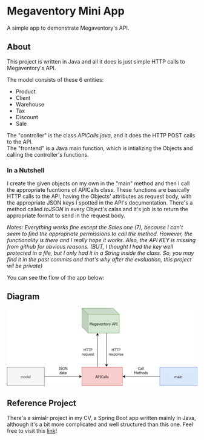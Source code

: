 # Megaventory Mini App

A simple app to demonstrate Megaventory's API.

## About
This project is written in Java and all it does is just simple HTTP calls to Megaventory's API.  

The model consists of these 6 entities: 
* Product  
* Client  
* Warehouse  
* Tax  
* Discount  
* Sale

The "controller" is the class *APICalls.java*, and it does the HTTP POST calls to the API.  
The "frontend" is a Java main function, which is intializing the Objects and calling the controller's functions.

### In a Nutshell
I create the given objects on my own in the "main" method and then I call the appropriate fucntions of APICalls class. These functions are basically HTTP calls to the API, having the Objects' attributes as request body, with the appropriate JSON keys I spotted in the API's documentation. 
There's a method called *toJSON* in every Object's calss and it's job is to return the appropriate format to send in the request body.  

*Notes: Everything works fine except the Sales one (7), because I can't seem to find the appropriate permissions to call the method. However, the functionality is there and I really hope it works. Also, the API KEY is missing from github for obvious reasons. (BUT, I thought I had the key well protected in a file, but I only had it in a String inside the class. So, you may find it in the past commits and that's why after the evaluation, this project wil be private)*

You can see the flow of the app below: 

## Diagram

![Flow](Diagrams/Flow.png)

## Reference Project

There'a a simialr project in my CV, a Spring Boot app written mainly in Java, although it's a bit more complicated and well structured than this one. Feel free to visit this [link][1]!

[1]: https://github.com/PanagiotisNtymenos/OMDb-API-Web-Design "OMDb Spring Boot App"
